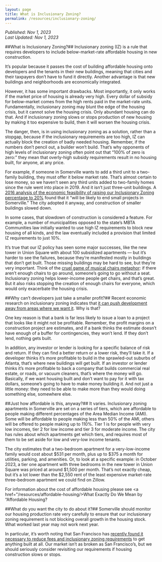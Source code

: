 ```yaml
---
layout: page
title: What is Inclusionary Zoning?
permalink: /resources/inclusionary-zoning/
---
```

_Published: <time datetime="2022-10-01T13:04:00-0400">Nov 1, 2023</time>_  
_Last Updated: <time datetime="2022-10-01T13:04:00-0400">Nov 1, 2023</time>_

##What is Inclusionary Zoning?##
Inclusionary zoning (IZ) is a rule that requires developers to include below-market-rate affordable housing in new construction. 

It’s popular because it passes the cost of building affordable housing onto developers and the tenants in their new buildings, meaning that cities and their taxpayers don’t have to fund it directly. Another advantage is that new buildings and neighborhoods are economically integrated.

However, it has some important drawbacks. Most importantly, it only works if the market price of housing is already very high. Every dollar of subsidy for below-market comes from the high rents paid in the market-rate units. Fundamentally, inclusionary zoning may blunt the edge of the housing crisis, but it cannot solve the housing crisis. Only abundant housing can do that. And if inclusionary zoning slows or stops production of new housing by making it too expensive to build, then it will worsen the housing crisis. 

The danger, then, is in using inclusionary zoning as a solution, rather than a stopgap, because if the inclusionary requirements are too high, IZ can actually block the creation of badly needed housing. Remember, if the numbers don’t pencil out, a builder won’t build. That’s why opponents of high levels of inclusionary zoning often point out that “100% of zero is zero:” they mean that overly-high subsidy requirements result in no housing built, for anyone, at any price. 

For example, if someone in Somerville wants to add a third unit to a two-family building, they must offer it below market rate. That’s almost certain to lose money, so we haven’t seen any third units added to two-family homes since the rule went into place in 2019.  And it isn’t just three-unit buildings. A <a href="https://s3.amazonaws.com/somervillema.gov.if-us-east-1/s3fs-public/inclusionary-housing-staff-report-draft-2-18-2016.pdf">2016 analysis of the economic feasibility of raising our Inclusionary Zoning percentage to 20%</a> found that it “will be likely to end small projects in Somerville." The city adopted it anyway, and construction of smaller buildings slowed down. 

In some cases, that slowdown of construction is considered a feature. For example, a number of municipalities opposed to the state’s MBTA Communities law initially wanted to use high IZ requirements to block new housing of all kinds, and the law eventually included a provision that limited IZ requirements to just 10%.

It’s true that our IZ policy has seen some major successes, like the new tower in Union Square with about 100 subsidized apartments — but it’s harder to see the failures, because they’re manifested mostly in buildings that don’t get built. Those missing buildings may be hard to see, but they’re very important. Think of the <a href="https://www.youtube.com/watch?v=EQGQU0T6NBc">cruel game of musical chairs metaphor</a>: if there aren’t enough chairs to go around, someone’s going to go without a seat. Inclusionary zoning helps lower-income people get chairs, and that’s great. But it also risks stopping the creation of enough chairs for everyone, which would only exacerbate the housing crisis.

##Why can’t developers just take a smaller profit?##
Recent economic research on inclusionary zoning indicates that <a href="https://papers.ssrn.com/sol3/papers.cfm?abstract_id=4578637">it can push development away from areas where we want it</a>. Why is that?

One key reason is that a bank is far less likely to issue a loan to a project that looks like it might not be profitable. Remember, the profit margins on a construction project are estimates, and if a bank thinks the estimate doesn’t have enough of a buffer for contingencies, they won’t lend. If they don’t lend, nothing gets built.

In addition, any investor or lender is looking for a specific balance of risk and return. If they can find a better return or a lower risk, they’ll take it. If a developer thinks it’s more profitable to build in the sprawled-out suburbs of Atlanta, that’s where new buildings will get built. If an investor or lender thinks it’s more profitable to back a company that builds commercial real estate, or roads, or vacuum cleaners, that’s where the money will go. Basically, if we want housing built and don’t want to pay for it with tax dollars, someone’s going to have to make money building it. And not just a little money: they need to be able to make more than they would doing something else, somewhere else.  

##Just how affordable is this, anyway?##
It varies. Inclusionary zoning apartments in Somerville are set on a series of tiers, which are affordable to people making different percentages of the Area Median Income (AMI). Some will be affordable to people making less than 50% of the AMI, others will be offered to people making up to 110%. Tier 1 is for people with very low incomes, tier 2 for low income and tier 3 for moderate income. The city has rules about which apartments get which tiers, and requires most of them to be set aside for low and very-low income tenants.

The city estimates that a two-bedroom apartment for a very-low-income family would cost about $531 per month, plus up to $375 a month for utilities, parking, and amenities. Or, to look at a specific example: in October 2023, a tier one apartment with three bedrooms in the new tower in Union Square was priced at around $1,500 per month. That’s not exactly cheap, but it’s a lot lower than the $2,550 rent of the least expensive market-rate three-bedroom apartment we could find on Zillow. 

For information about the cost of affordable housing please see <a href="/resources/affordable-housing/>What Exactly Do We Mean by “Affordable Housing</a>?

##What do you want the city to do about it?##
Somerville should monitor our housing production rate very carefully to ensure that our inclusionary zoning requirement is not blocking overall growth in the housing stock. What worked last year may not work next year.

In particular, it’s worth noting that San Francisco has <a href="https://www.cbsnews.com/sanfrancisco/news/sf-breed-signs-housing-stimulus-fee-reform-plan-housing-crisis/">recently found it necessary to reduce fees and inclusionary zoning requirements</a> to get anything built at all. Our market isn’t as broken as San Francisco’s, but we should seriously consider revisiting our requirements if housing construction slows or stops.
